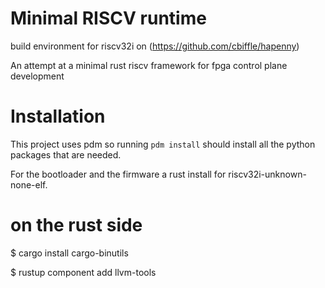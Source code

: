 # Minimal RISCV runtime

build environment for riscv32i on (https://github.com/cbiffle/hapenny)

An attempt at a minimal rust riscv framework for fpga control plane development 

# Installation

This project uses pdm so running `pdm install` should install all the python packages that are needed.

For the bootloader and the firmware a rust install for riscv32i-unknown-none-elf. 

# on the rust side

$ cargo install cargo-binutils

$ rustup component add llvm-tools